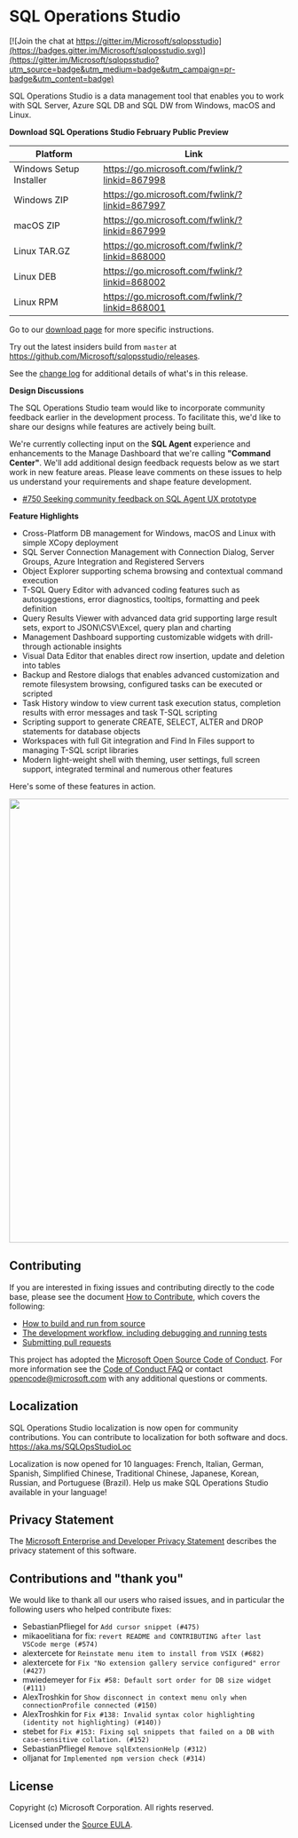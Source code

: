 # SQL Operations Studio

[![Join the chat at https://gitter.im/Microsoft/sqlopsstudio](https://badges.gitter.im/Microsoft/sqlopsstudio.svg)](https://gitter.im/Microsoft/sqlopsstudio?utm_source=badge&utm_medium=badge&utm_campaign=pr-badge&utm_content=badge)

SQL Operations Studio is a data management tool that enables you to work with SQL Server, Azure SQL DB and SQL DW from Windows, macOS and Linux.

**Download SQL Operations Studio February Public Preview**

Platform | Link
-- | --
Windows Setup Installer | https://go.microsoft.com/fwlink/?linkid=867998
Windows ZIP | https://go.microsoft.com/fwlink/?linkid=867997
macOS ZIP | https://go.microsoft.com/fwlink/?linkid=867999
Linux TAR.GZ | https://go.microsoft.com/fwlink/?linkid=868000
Linux DEB | https://go.microsoft.com/fwlink/?linkid=868002
Linux RPM | https://go.microsoft.com/fwlink/?linkid=868001

Go to our [download page](https://aka.ms/sqlopsstudio) for more specific instructions.

Try out the latest insiders build from `master` at https://github.com/Microsoft/sqlopsstudio/releases.

See the [change log](https://github.com/Microsoft/sqlopsstudio/blob/master/CHANGELOG.md) for additional details of what's in this release.

**Design Discussions**

The SQL Operations Studio team would like to incorporate community feedback earlier in the development process.  To facilitate this, we'd like to share our designs while features are actively being built.

We're currently collecting input on the **SQL Agent** experience and enhancements to the Manage Dashboard that we're calling **"Command Center"**.  We'll add additional design feedback requests below as we start work in new feature areas.  Please leave comments on these issues to help us understand your requirements and shape feature development.

* [#750 Seeking community feedback on SQL Agent UX prototype](https://github.com/Microsoft/sqlopsstudio/issues/750)

**Feature Highlights**

- Cross-Platform DB management for Windows, macOS and Linux with simple XCopy deployment
- SQL Server Connection Management with Connection Dialog, Server Groups, Azure Integration and Registered Servers
- Object Explorer supporting schema browsing and contextual command execution
- T-SQL Query Editor with advanced coding features such as autosuggestions, error diagnostics, tooltips, formatting and peek definition
- Query Results Viewer with advanced data grid supporting large result sets, export to JSON\CSV\Excel, query plan and charting
- Management Dashboard supporting customizable widgets with drill-through actionable insights
- Visual Data Editor that enables direct row insertion, update and deletion into tables
- Backup and Restore dialogs that enables advanced customization and remote filesystem browsing, configured tasks can be executed or scripted
- Task History window to view current task execution status, completion results with error messages and task T-SQL scripting
- Scripting support to generate CREATE, SELECT, ALTER and DROP statements for database objects
- Workspaces with full Git integration and Find In Files support to managing T-SQL script libraries
- Modern light-weight shell with theming, user settings, full screen support, integrated terminal and numerous other features

Here's some of these features in action.

<img src='https://github.com/Microsoft/sqlopsstudio/blob/master/docs/overview_screen.jpg' width='800px'>

## Contributing
If you are interested in fixing issues and contributing directly to the code base,
please see the document [How to Contribute](https://github.com/Microsoft/sqlopsstudio/wiki/How-to-Contribute), which covers the following:

* [How to build and run from source](https://github.com/Microsoft/sqlopsstudio/wiki/How-to-Contribute#Build-and-Run-From-Source)
* [The development workflow, including debugging and running tests](https://github.com/Microsoft/sqlopsstudio/wiki/How-to-Contribute#development-workflow)
* [Submitting pull requests](https://github.com/Microsoft/sqlopsstudio/wiki/How-to-Contribute#pull-requests)

This project has adopted the [Microsoft Open Source Code of Conduct](https://opensource.microsoft.com/codeofconduct/). For more information see the [Code of Conduct FAQ](https://opensource.microsoft.com/codeofconduct/faq/) or contact [opencode@microsoft.com](mailto:opencode@microsoft.com) with any additional questions or comments.

## Localization
SQL Operations Studio localization is now open for community contributions. You can contribute to localization for both software and docs. https://aka.ms/SQLOpsStudioLoc

Localization is now opened for 10 languages: French, Italian, German, Spanish, Simplified Chinese, Traditional Chinese, Japanese, Korean, Russian, and Portuguese (Brazil). Help us make SQL Operations Studio available in your language!

## Privacy Statement
The [Microsoft Enterprise and Developer Privacy Statement](https://privacy.microsoft.com/en-us/privacystatement) describes the privacy statement of this software.

## Contributions and "thank you"
We would like to thank all our users who raised issues, and in particular the following users who helped contribute fixes:

* SebastianPfliegel for `Add cursor snippet (#475)`
* mikaoelitiana for fix: `revert README and CONTRIBUTING after last VSCode merge (#574)`
* alextercete for `Reinstate menu item to install from VSIX (#682)`
* alextercete for `Fix "No extension gallery service configured" error (#427)`
* mwiedemeyer for `Fix #58: Default sort order for DB size widget (#111)`
* AlexTroshkin for `Show disconnect in context menu only when connectionProfile connected (#150)`
* AlexTroshkin for `Fix #138: Invalid syntax color highlighting (identity not highlighting) (#140))`
* stebet for `Fix #153: Fixing sql snippets that failed on a DB with case-sensitive collation. (#152)`
* SebastianPfliegel `Remove sqlExtensionHelp (#312)`
* olljanat for `Implemented npm version check (#314)`

## License

Copyright (c) Microsoft Corporation. All rights reserved.

Licensed under the [Source EULA](LICENSE.txt).
